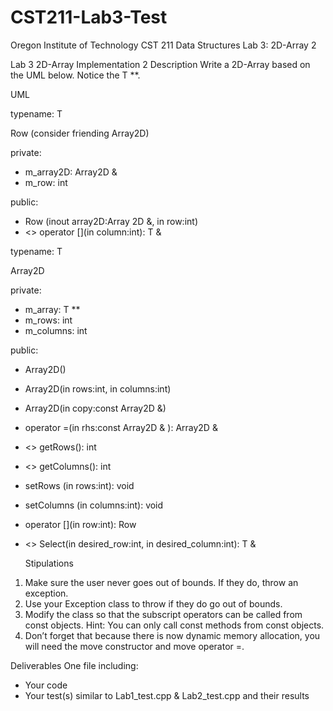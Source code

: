 # CST211-Lab3-Test
Oregon Institute of Technology
CST 211 Data Structures
Lab 3: 2D-Array 2


Lab 3
2D-Array Implementation 2
Description
Write a 2D-Array based on the UML below. Notice the T **.

UML

typename: T

Row (consider friending Array2D)

private:

* m_array2D: Array2D &
* m_row: int

public:

* Row (inout array2D:Array 2D &, in row:int)
* <<const>> operator [](in column:int): T &

typename: T

Array2D

private:
* m_array: T **
* m_rows: int
* m_columns: int

public:
* Array2D()
* Array2D(in rows:int, in columns:int)
* Array2D(in copy:const Array2D &)
* operator =(in rhs:const Array2D & ): Array2D &
* <<const>> getRows(): int
* <<const>> getColumns(): int
* setRows (in rows:int): void
* setColumns (in columns:int): void
* operator [](in row:int): Row
* <<const>> Select(in desired_row:int, in desired_column:int): T &


  Stipulations
1. Make sure the user never goes out of bounds. If they do, throw an exception.
2. Use your Exception class to throw if they do go out of bounds.
3. Modify the class so that the subscript operators can be called from const objects. Hint: You can only call const methods from const objects.
4. Don’t forget that because there is now dynamic memory allocation, you will need the move constructor and move operator =.


Deliverables
One file including:
* Your code
* Your test(s) similar to Lab1_test.cpp & Lab2_test.cpp and their results
